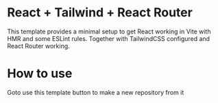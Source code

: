# React + Tailwind + React Router

This template provides a minimal setup to get React working in Vite with HMR and some ESLint rules.
Together with TailwindCSS configured and React Router working.

# How to use
Goto use this template button to make a new repository from it
